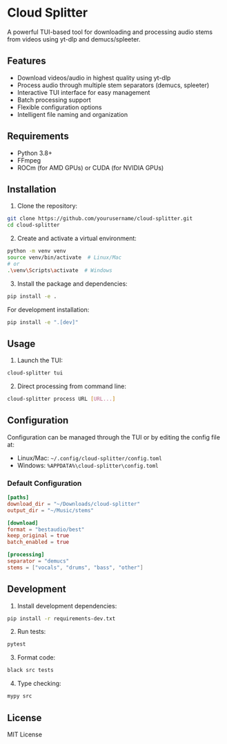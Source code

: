 # Cloud Splitter

A powerful TUI-based tool for downloading and processing audio stems from videos using yt-dlp and demucs/spleeter.

## Features

- Download videos/audio in highest quality using yt-dlp
- Process audio through multiple stem separators (demucs, spleeter)
- Interactive TUI interface for easy management
- Batch processing support
- Flexible configuration options
- Intelligent file naming and organization

## Requirements

- Python 3.8+
- FFmpeg
- ROCm (for AMD GPUs) or CUDA (for NVIDIA GPUs)

## Installation

1. Clone the repository:
```bash
git clone https://github.com/yourusername/cloud-splitter.git
cd cloud-splitter
```

2. Create and activate a virtual environment:
```bash
python -m venv venv
source venv/bin/activate  # Linux/Mac
# or
.\venv\Scripts\activate  # Windows
```

3. Install the package and dependencies:
```bash
pip install -e .
```

For development installation:
```bash
pip install -e ".[dev]"
```

## Usage

1. Launch the TUI:
```bash
cloud-splitter tui
```

2. Direct processing from command line:
```bash
cloud-splitter process URL [URL...]
```

## Configuration

Configuration can be managed through the TUI or by editing the config file at:
- Linux/Mac: `~/.config/cloud-splitter/config.toml`
- Windows: `%APPDATA%\cloud-splitter\config.toml`

### Default Configuration

```toml
[paths]
download_dir = "~/Downloads/cloud-splitter"
output_dir = "~/Music/stems"

[download]
format = "bestaudio/best"
keep_original = true
batch_enabled = true

[processing]
separator = "demucs"
stems = ["vocals", "drums", "bass", "other"]
```

## Development

1. Install development dependencies:
```bash
pip install -r requirements-dev.txt
```

2. Run tests:
```bash
pytest
```

3. Format code:
```bash
black src tests
```

4. Type checking:
```bash
mypy src
```

## License

MIT License
